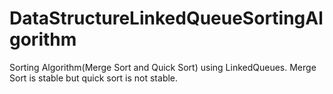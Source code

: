 # DataStructureLinkedQueueSortingAlgorithm
Sorting Algorithm(Merge Sort and Quick Sort) using LinkedQueues. 
Merge Sort is stable but quick sort is not stable.
